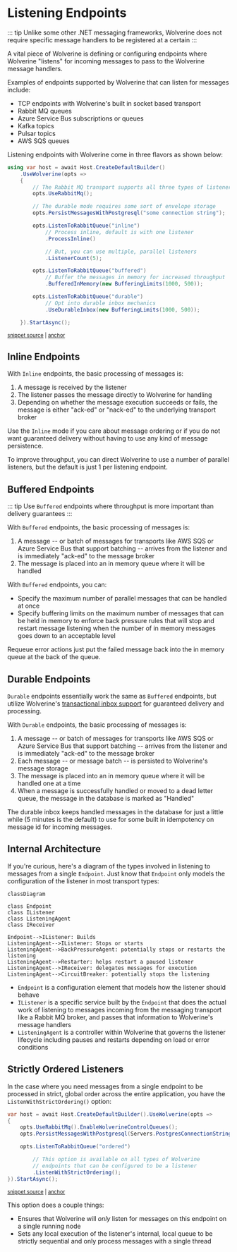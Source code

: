 # Listening Endpoints

::: tip
Unlike some other .NET messaging frameworks, Wolverine does not require specific message handlers to be registered
at a certain 
:::

A vital piece of Wolverine is defining or configuring endpoints where Wolverine "listens" for incoming messages to 
pass to the Wolverine message handlers. 

Examples of endpoints supported by Wolverine that can listen for messages include:

* TCP endpoints with Wolverine's built in socket based transport
* Rabbit MQ queues
* Azure Service Bus subscriptions or queues
* Kafka topics
* Pulsar topics
* AWS SQS queues

Listening endpoints with Wolverine come in three flavors as shown below:

<!-- snippet: sample_configuring_listener_types -->
<a id='snippet-sample_configuring_listener_types'></a>
```cs
using var host = await Host.CreateDefaultBuilder()
    .UseWolverine(opts =>
    {
        // The Rabbit MQ transport supports all three types of listeners
        opts.UseRabbitMq();

        // The durable mode requires some sort of envelope storage
        opts.PersistMessagesWithPostgresql("some connection string");

        opts.ListenToRabbitQueue("inline")
            // Process inline, default is with one listener
            .ProcessInline()

            // But, you can use multiple, parallel listeners
            .ListenerCount(5);

        opts.ListenToRabbitQueue("buffered")
            // Buffer the messages in memory for increased throughput
            .BufferedInMemory(new BufferingLimits(1000, 500));

        opts.ListenToRabbitQueue("durable")
            // Opt into durable inbox mechanics
            .UseDurableInbox(new BufferingLimits(1000, 500));

    }).StartAsync();
```
<sup><a href='https://github.com/JasperFx/wolverine/blob/main/src/Samples/DocumentationSamples/ListenerTypes.cs#L13-L41' title='Snippet source file'>snippet source</a> | <a href='#snippet-sample_configuring_listener_types' title='Start of snippet'>anchor</a></sup>
<!-- endSnippet -->

## Inline Endpoints

With `Inline` endpoints, the basic processing of messages is:

1. A message is received by the listener
2. The listener passes the message directly to Wolverine for handling
3. Depending on whether the message execution succeeds or fails, the message is either "ack-ed" or "nack-ed"
   to the underlying transport broker

Use the `Inline` mode if you care about message ordering or if you do not want guaranteed delivery
without having to use any kind of message persistence.

To improve throughput, you can direct Wolverine to use a number of parallel listeners, but the default is
just 1 per listening endpoint.

## Buffered Endpoints

::: tip
Use `Buffered` endpoints where throughput is more important than delivery guarantees
:::

With `Buffered` endpoints, the basic processing of messages is:

1. A message -- or batch of messages for transports like AWS SQS or Azure Service Bus that support batching --
   arrives from the listener and is immediately "ack-ed" to the message broker
2. The message is placed into an in memory queue where it will be handled

With `Buffered` endpoints, you can:

* Specify the maximum number of parallel messages that can be handled at once
* Specify buffering limits on the maximum number of messages that can be held in memory to enforce back pressure rules
  that will stop and restart message listening when the number of in memory messages goes down to an 
  acceptable level

Requeue error actions just put the failed message back into the in memory queue at the back of the queue.

## Durable Endpoints

`Durable` endpoints essentially work the same as `Buffered` endpoints, but utilize Wolverine's [transactional
inbox support](/guide/durability) for guaranteed delivery and processing.

With `Durable` endpoints, the basic processing of messages is:

1. A message -- or batch of messages for transports like AWS SQS or Azure Service Bus that support batching --
   arrives from the listener and is immediately "ack-ed" to the message broker
2. Each message -- or message batch -- is persisted to Wolverine's message storage
3. The message is placed into an in memory queue where it will be handled one at a time
4. When a message is successfully handled or moved to a dead letter queue, the message in the database
   is marked as "Handled"

The durable inbox keeps handled messages in the database for just a little while (5 minutes is the default)
to use for some built in idempotency on message id for incoming messages.

## Internal Architecture

If you're curious, here's a diagram of the types involved in listening to messages from 
a single `Endpoint`. Just know that `Endpoint` only models the configuration of the listener in
most transport types:

```mermaid
classDiagram

class Endpoint
class IListener
class ListeningAgent
class IReceiver

Endpoint-->IListener: Builds
ListeningAgent-->IListener: Stops or starts
ListeningAgent-->BackPressureAgent: potentially stops or restarts the listening
ListeningAgent-->Restarter: helps restart a paused listener
ListeningAgent-->IReceiver: delegates messages for execution
ListeningAgent-->CircuitBreaker: potentially stops the listening

```

* `Endpoint` is a configuration element that models how the listener should behave
* `IListener` is a specific service built by the `Endpoint` that does the actual work of listening to messages incoming
  from the messaging transport like a Rabbit MQ broker, and passes that information to Wolverine's message handlers
* `ListeningAgent` is a controller within Wolverine that governs the listener lifecycle including pauses and restarts depending
  on load or error conditions

## Strictly Ordered Listeners <Badge type="tip" text="2.3" />

In the case where you need messages from a single endpoint to be processed in strict, global order across the entire application,
you have the `ListenWithStrictOrdering()` option:

<!-- snippet: sample_utilizing_ListenWithStrictOrdering -->
<a id='snippet-sample_utilizing_listenwithstrictordering'></a>
```cs
var host = await Host.CreateDefaultBuilder().UseWolverine(opts =>
{
    opts.UseRabbitMq().EnableWolverineControlQueues();
    opts.PersistMessagesWithPostgresql(Servers.PostgresConnectionString, "listeners");

    opts.ListenToRabbitQueue("ordered")

        // This option is available on all types of Wolverine
        // endpoints that can be configured to be a listener
        .ListenWithStrictOrdering();
}).StartAsync();
```
<sup><a href='https://github.com/JasperFx/wolverine/blob/main/src/Transports/RabbitMQ/Wolverine.RabbitMQ.Tests/exclusive_listeners.cs#L34-L48' title='Snippet source file'>snippet source</a> | <a href='#snippet-sample_utilizing_listenwithstrictordering' title='Start of snippet'>anchor</a></sup>
<!-- endSnippet -->

This option does a couple things:

* Ensures that Wolverine will *only* listen for messages on this endpoint on a single running node
* Sets any local execution of the listener's internal, local queue to be strictly sequential and only process messages with
  a single thread



